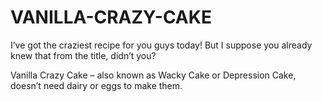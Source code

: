 # VANILLA-CRAZY-CAKE
I’ve got the craziest recipe for you guys today! But I suppose you already knew that from the title, didn’t you?

Vanilla Crazy Cake – also known as Wacky Cake or Depression Cake, doesn’t need dairy or eggs to make them.
